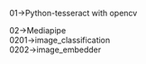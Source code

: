 01->Python-tesseract  with opencv
 
02->Mediapipe  
0201->image_classification  
0202->image_embedder  
  


